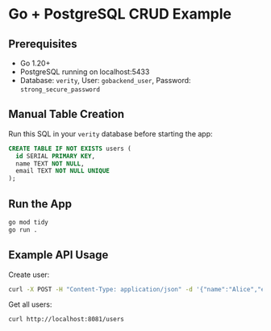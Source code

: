 # Go + PostgreSQL CRUD Example

## Prerequisites
- Go 1.20+
- PostgreSQL running on localhost:5433
- Database: `verity`, User: `gobackend_user`, Password: `strong_secure_password`

## Manual Table Creation
Run this SQL in your `verity` database before starting the app:
```sql
CREATE TABLE IF NOT EXISTS users (
  id SERIAL PRIMARY KEY,
  name TEXT NOT NULL,
  email TEXT NOT NULL UNIQUE
);
```

## Run the App
```sh
go mod tidy
go run .
```

## Example API Usage
Create user:
```sh
curl -X POST -H "Content-Type: application/json" -d '{"name":"Alice","email":"alice@example.com"}' http://localhost:8081/users
```
Get all users:
```sh
curl http://localhost:8081/users
``` 